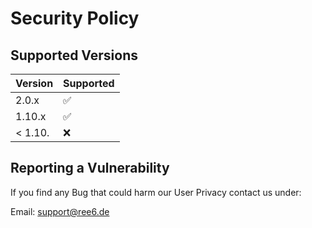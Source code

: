 # Security Policy

## Supported Versions

| Version | Supported          |
|---------| ------------------ |
| 2.0.x   | :white_check_mark: |
| 1.10.x   | :white_check_mark: |
| < 1.10. | :x:                |

## Reporting a Vulnerability

If you find any Bug that could harm our User Privacy contact us under:

Email: support@ree6.de
